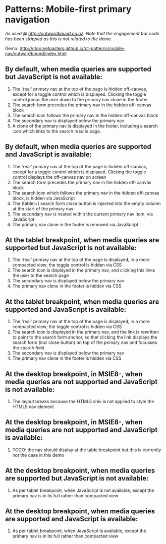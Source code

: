 # Patterns: Mobile-first primary navigation

*As used @ <http://outwardbound.co.nz>. Note that the engagement bar code has been stripped as this is not related to the demo.*

Demo: <http://chrometoasters.github.io/ct-patterns/mobile-nav/outwardbound/index.html>

## By default, when media queries are supported but JavaScript is not available:

1. The 'real' primary nav at the top of the page is hidden off-canvas, except for a toggle control which is displayed. Clicking the toggle control jumps the user down to the primary nav clone in the footer.
1. The search form precedes the primary nav in the hidden off-canvas block
1. The search icon follows the primary nav in the hidden off-canvas block
1. The secondary nav is displayed below the primary nav
1. A clone of the primary nav is displayed in the footer, including a search icon which links to the search results page.

## By default, when media queries are supported and JavaScript is available:

1. The 'real' primary nav at the top of the page is hidden off-canvas, except for a toggle control which is displayed. Clicking the toggle control displays the off-canvas nav on screen
1. The search form precedes the primary nav in the hidden off-canvas block
1. The search icon which follows the primary nav in the hidden off-canvas block, is hidden via JavaScript
1. The (tablet+) search form close button is injected into the empty column at the start of the primary nav
1. The secondary nav is nested within the current primary nav item, via JavaScript
1. The primary nav clone in the footer is removed via JavaScript

## At the tablet breakpoint, when media queries are supported but JavaScript is not available:

1. The 'real' primary nav at the top of the page is displayed, in a more compacted view; the toggle control is hidden via CSS
1. The search icon is displayed in the primary nav, and clicking this links the user to the search page
1. The secondary nav is displayed below the primary nav
1. The primary nav clone in the footer is hidden via CSS

## At the tablet breakpoint, when media queries are supported and JavaScript is available:

1. The 'real' primary nav at the top of the page is displayed, in a more compacted view; the toggle control is hidden via CSS
1. The search icon is displayed in the primary nav, and the link is rewritten to point to the search form anchor, so that clicking the link displays the search form (incl close button) on top of the primary nav and focusses the search field
1. The secondary nav is displayed below the primary nav
1. The primary nav clone in the footer is hidden via CSS

## At the desktop breakpoint, in MSIE8-, when media queries are not supported and JavaScript is not available:

1. The layout breaks because the HTML5 shiv is not applied to style the HTML5 nav element

## At the desktop breakpoint, in MSIE8-, when media queries are not supported and JavaScript is available:

1. TODO: the nav should display at the table breakpoint but this is currently not the case in this demo

## At the desktop breakpoint, when media queries are supported but JavaScript is not available:

1. As per tablet breakpoint, when JavaScript is not available, except the primary nav is in its full rather than compacted view

## At the desktop breakpoint, when media queries are supported and JavaScript is available:

1. As per tablet breakpoint, when JavaScript is available, except the primary nav is in its full rather than compacted view
